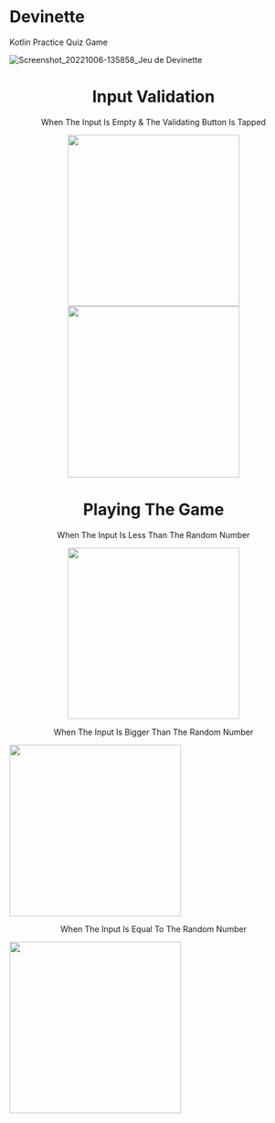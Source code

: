 # Devinette
Kotlin Practice Quiz Game

![Screenshot_20221006-135858_Jeu de Devinette](https://user-images.githubusercontent.com/100727442/194319556-a7c68716-75d2-43fe-91a1-ab62a97c161e.jpg)


<h1 align="center">Input Validation</h1>
<p float="left" align="center">When The Input Is Empty & The Validating Button Is Tapped</p>
<p float="left" align="center">
<img src="https://user-images.githubusercontent.com/100727442/194317650-ec43ca1a-b96d-49de-8d1e-41f60495dee6.jpg" width="300">
<img src="https://user-images.githubusercontent.com/100727442/194317689-5215d18a-3a5f-410a-9484-84ad0b4d8319.jpg" width="300">
</p>

<h1 align="center">Playing The Game</h1>
<p float="left" align="center">When The Input Is Less Than The Random Number</p>
<p float="left" align="center">
<img src="https://user-images.githubusercontent.com/100727442/194319226-82836992-92c2-419a-9c13-7357a31c8d9f.jpg" width="300">
</p>

<p float="left" align="center">When The Input Is Bigger Than The Random Number</p>
<img src="https://user-images.githubusercontent.com/100727442/194319194-c97734b2-17f5-455c-bd38-873efc76cebf.jpg" width="300">
</p>

<p float="left" align="center">When The Input Is Equal To The Random Number</p>
<img src="https://user-images.githubusercontent.com/100727442/194319390-6e439e33-ec1f-472f-bd12-52643a399066.jpg" width="300">
</p>
